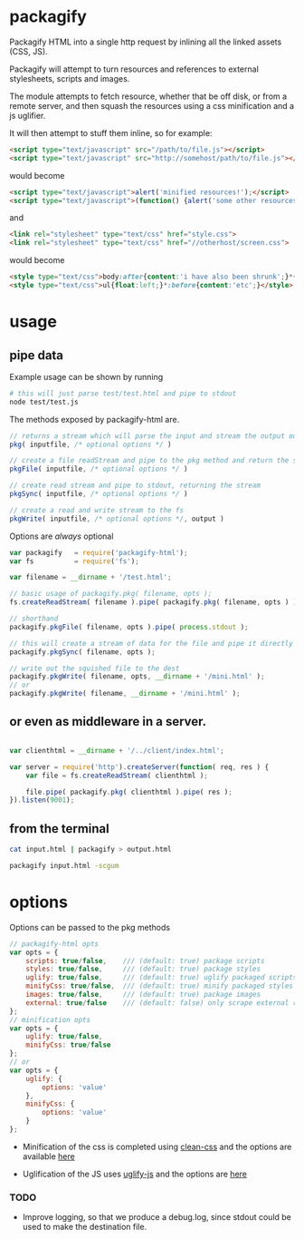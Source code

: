 packagify
=========

Packagify HTML into a single http request by inlining all the linked assets (CSS, JS).

Packagify will attempt to turn resources and references to external stylesheets, scripts and images.

The module attempts to fetch resource, whether that be off disk, or from a remote server, and then squash the resources using a css
minification and a js uglifier.

It will then attempt to stuff them inline, so for example:
```html
<script type="text/javascript" src="/path/to/file.js"></script>
<script type="text/javascript" src="http://somehost/path/to/file.js"></script>
```
would become
```html
<script type="text/javascript">alert('minified resources!');</script>
<script type="text/javascript">(function() {alert('some other resources!');})(window);</script>
```
and
```html
<link rel="stylesheet" type="text/css" href="style.css">
<link rel="stylesheet" type="text/css" href="//otherhost/screen.css">
```
would become
```html
<style type="text/css">body:after{content:'i have also been shrunk';}*{font-family:'Comic Sans MS'}</style>
<style type="text/css">ul{float:left;}*:before{content:'etc';}</style>
```

# usage

## pipe data

Example usage can be shown by running 
```bash
# this will just parse test/test.html and pipe to stdout
node test/test.js
```

The methods exposed by packagify-html are.
```js
// returns a stream which will parse the input and stream the output out
pkg( inputfile, /* optional options */ )

// create a file readStream and pipe to the pkg method and return the stream
pkgFile( inputfile, /* optional options */ )

// create read stream and pipe to stdout, returning the stream
pkgSync( inputfile, /* optional options */ )

// create a read and write stream to the fs 
pkgWrite( inputfile, /* optional options */, output )
```
Options are _always_ optional

```js
var packagify 	= require('packagify-html');
var fs 			= require('fs');

var filename = __dirname + '/test.html';

// basic usage of packagify.pkg( filename, opts );
fs.createReadStream( filename ).pipe( packagify.pkg( filename, opts ) ).pipe( process.stdout );

// shorthand
packagify.pkgFile( filename, opts ).pipe( process.stdout );

// this will create a stream of data for the file and pipe it directly to stdout
packagify.pkgSync( filename, opts );

// write out the squished file to the dest
packagify.pkgWrite( filename, opts, __dirname + '/mini.html' );
// or
packagify.pkgWrite( filename, __dirname + '/mini.html' );

```

## or even as middleware in a server.

```js

var clienthtml = __dirname + '/../client/index.html';

var server = require('http').createServer(function( req, res ) {
	var file = fs.createReadStream( clienthtml );

	file.pipe( packagify.pkg( clienthtml ).pipe( res );
}).listen(9001);

```

## from the terminal

```bash
cat input.html | packagify > output.html

packagify input.html -scgum
```

# options

Options can be passed to the pkg methods
```js
// packagify-html opts
var opts = {
	scripts: true/false, 	/// (default: true) package scripts
	styles: true/false, 	/// (default: true)	package styles
	uglify: true/false, 	/// (default: true) uglify packaged scripts
	minifyCss: true/false, 	/// (default: true)	minify packaged styles
	images: true/false, 	/// (default: true) package images
	external: true/false 	/// (default: false) only scrape external resources
};
// minification opts
var opts = {
	uglify: true/false,
	minifyCss: true/false
};
// or
var opts = {
	uglify: {
		options: 'value'
	},
	minifyCss: {
		options: 'value'
	}
};
```
- Minification of the css is completed using [clean-css](https://www.npmjs.org/package/clean-css) and the options are available [here](https://www.npmjs.org/package/clean-css#how-to-use-clean-css-programmatically-)

- Uglification of the JS uses [uglify-js](https://www.npmjs.org/package/uglify-js) and the options are [here](https://www.npmjs.org/package/uglify-js#compressor-options)

### TODO

- Improve logging, so that we produce a debug.log, since stdout could be used to make the destination file.
